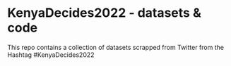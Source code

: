 # KenyaDecides2022 - datasets & code
This repo contains a collection of datasets scrapped from Twitter from the Hashtag #KenyaDecides2022
